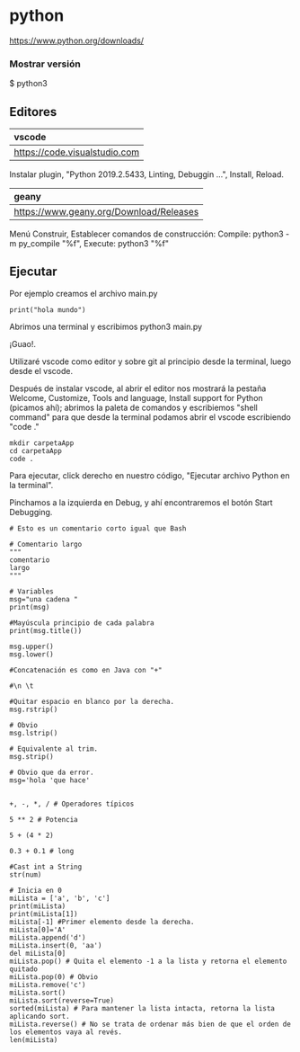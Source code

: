 # python
https://www.python.org/downloads/

### Mostrar versión
$ python3

## Editores
|vscode
|:-------|
|https://code.visualstudio.com

Instalar plugin, "Python 2019.2.5433, Linting, Debuggin ...", Install, Reload.

|geany
|:-------|
| https://www.geany.org/Download/Releases

Menú Construir, Establecer comandos de construcción: Compile: python3 -m py_compile "%f", Execute: python3 "%f"

## Ejecutar
Por ejemplo creamos el archivo main.py 
```
print("hola mundo")
```
Abrimos una terminal y escribimos python3 main.py

¡Guao!.

Utilizaré vscode como editor y sobre git al principio desde la terminal, luego desde el vscode.

Después de instalar vscode, al abrir el editor nos mostrará la pestaña Welcome, Customize, Tools and language, Install support for Python (picamos ahí); abrimos la paleta de comandos y escribiemos "shell command" para que desde la terminal podamos abrir el vscode escribiendo "code ."
```
mkdir carpetaApp
cd carpetaApp
code .
```
Para ejecutar, click derecho en nuestro código, "Ejecutar archivo Python en la terminal".

Pinchamos a la izquierda en Debug, y ahí encontraremos el botón Start Debugging.

```
# Esto es un comentario corto igual que Bash

# Comentario largo
"""
comentario 
largo
"""

# Variables
msg="una cadena "
print(msg)

#Mayúscula principio de cada palabra
print(msg.title())

msg.upper()
msg.lower()

#Concatenación es como en Java con "+"

#\n \t

#Quitar espacio en blanco por la derecha.
msg.rstrip()

# Obvio
msg.lstrip()

# Equivalente al trim.
msg.strip()

# Obvio que da error.
msg='hola 'que hace'


+, -, *, / # Operadores típicos

5 ** 2 # Potencia

5 + (4 * 2) 

0.3 + 0.1 # long

#Cast int a String
str(num)

# Inicia en 0
miLista = ['a', 'b', 'c']
print(miLista)
print(miLista[1])
miLista[-1] #Primer elemento desde la derecha.
miLista[0]='A'
miLista.append('d')
miLista.insert(0, 'aa')
del miLista[0]
miLista.pop() # Quita el elemento -1 a la lista y retorna el elemento quitado 
miLista.pop(0) # Obvio
miLista.remove('c')
miLista.sort()
miLista.sort(reverse=True)
sorted(miLista) # Para mantener la lista intacta, retorna la lista aplicando sort.
miLista.reverse() # No se trata de ordenar más bien de que el orden de los elementos vaya al revés.
len(miLista)
```
